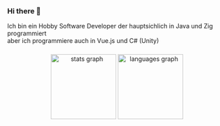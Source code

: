 ### Hi there 👋

Ich bin ein Hobby Software Developer der hauptsichlich in Java und Zig programmiert <br/> 
aber ich programmiere auch in Vue.js und C# (Unity)

###



<div align="center">
  <img src="https://github-readme-stats.vercel.app/api?username=rajala1404&hide_title=false&hide_rank=false&show_icons=true&include_all_commits=true&count_private=true&disable_animations=false&theme=midnight-purple&locale=en&hide_border=false" height="150" alt="stats graph"  />
  <img src="https://github-readme-stats.vercel.app/api/top-langs?username=rajala1404&locale=en&hide_title=false&layout=compact&card_width=320&langs_count=5&theme=midnight-purple&hide_border=false" height="150" alt="languages graph"  />
</div>



<br clear="both">
